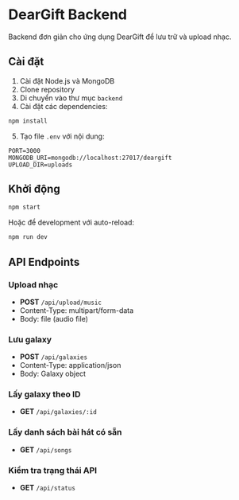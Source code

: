 # DearGift Backend

Backend đơn giản cho ứng dụng DearGift để lưu trữ và upload nhạc.

## Cài đặt

1. Cài đặt Node.js và MongoDB
2. Clone repository
3. Di chuyển vào thư mục `backend`
4. Cài đặt các dependencies:

```bash
npm install
```

5. Tạo file `.env` với nội dung:

```
PORT=3000
MONGODB_URI=mongodb://localhost:27017/deargift
UPLOAD_DIR=uploads
```

## Khởi động

```bash
npm start
```

Hoặc để development với auto-reload:

```bash
npm run dev
```

## API Endpoints

### Upload nhạc
- **POST** `/api/upload/music`
- Content-Type: multipart/form-data
- Body: file (audio file)

### Lưu galaxy
- **POST** `/api/galaxies`
- Content-Type: application/json
- Body: Galaxy object

### Lấy galaxy theo ID
- **GET** `/api/galaxies/:id`

### Lấy danh sách bài hát có sẵn
- **GET** `/api/songs`

### Kiểm tra trạng thái API
- **GET** `/api/status`
